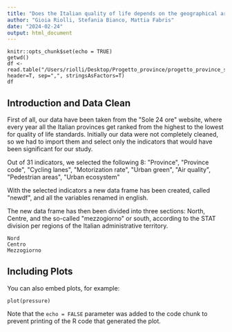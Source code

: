 ```yaml
---
title: "Does the Italian quality of life depends on the geographical area?"
author: "Gioia Riolli, Stefania Bianco, Mattia Fabris"
date: "2024-02-24"
output: html_document
---
```


```{r setup, include=FALSE}
knitr::opts_chunk$set(echo = TRUE)
getwd()
df <- read.table("/Users/riolli/Desktop/Progetto_province/progetto_province_stat/20221213_QDV2022_001.csv", header=T, sep=",", stringsAsFactors=T)
df
```

## Introduction and Data Clean

First of all, our data have been taken from the "Sole 24 ore" website, where every year all the Italian provinces get ranked from the highest to the lowest for quality of life standards. 
Initially our data were not completely cleaned, so we had to import them and select only the indicators that would have been significant for our study.

Out of 31 indicators, we selected the following 8:
"Province", "Province code", "Cycling lanes", 
"Motorization rate", "Urban green", "Air quality", 
"Pedestrian areas", "Urban ecosystem"

With the selected indicators a new data frame has been created, called "newdf", and all the variables renamed in english.

The new data frame has then been divided into three sections: North, Centre, and the so-called "mezzogiorno" or south, according to the STAT division per regions of the Italian administrative territory.


```{r Indicators Selection}
Nord
Centro
Mezzogiorno
```

## Including Plots

You can also embed plots, for example:

```{r pressure, echo=FALSE}
plot(pressure)
```

Note that the `echo = FALSE` parameter was added to the code chunk to prevent printing of the R code that generated the plot.
